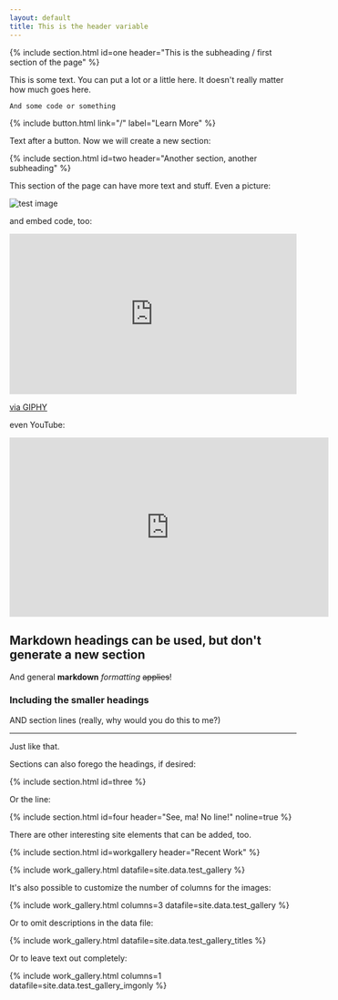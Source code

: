 ```yaml
---
layout: default
title: This is the header variable
---
```

{% include section.html id=one header="This is the subheading / first section of the page" %}

This is some text.  You can put a lot or a little here.  It doesn't really
matter how much goes here.

    And some code or something

{% include button.html link="/" label="Learn More" %}

Text after a button.  Now we will create a new section:

{% include section.html id=two header="Another section, another subheading" %}

This section of the page can have more text and stuff.  Even a picture:

![test image](https://media.giphy.com/media/28N6C416sUHV3RYqIQ/giphy.gif)

and embed code, too:

<div style="width:100%;height:0;padding-bottom:56%;position:relative;"><iframe src="https://giphy.com/embed/xULW8Fl3U6QWpJlAc0" width="100%" height="100%" style="position:absolute" frameBorder="0" class="giphy-embed" allowFullScreen></iframe></div><p><a href="https://giphy.com/gifs/ugly-americans-xULW8Fl3U6QWpJlAc0">via GIPHY</a></p>

even YouTube:

<iframe width="560" height="315" src="https://www.youtube.com/embed/9CS7j5I6aOc" frameborder="0" allow="autoplay; encrypted-media" allowfullscreen></iframe>

## Markdown headings can be used, but don't generate a new section

And general **markdown** _formatting_ ~~applies~~!

### Including the smaller headings

AND section lines (really, why would you do this to me?)

---

Just like that.

Sections can also forego the headings, if desired:

{% include section.html id=three %}

Or the line:

{% include section.html id=four header="See, ma!  No line!" noline=true %}

There are other interesting site elements that can be added, too.

{% include section.html id=workgallery header="Recent Work" %}

{% include work_gallery.html datafile=site.data.test_gallery %}

It's also possible to customize the number of columns for the images:

{% include work_gallery.html columns=3 datafile=site.data.test_gallery %}

Or to omit descriptions in the data file:

{% include work_gallery.html datafile=site.data.test_gallery_titles %}

Or to leave text out completely:

{% include work_gallery.html columns=1 datafile=site.data.test_gallery_imgonly %}

